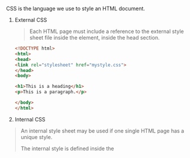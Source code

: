 CSS is the language we use to style an HTML document.

1. External CSS
   
   > Each HTML page must include a reference to the external style sheet file inside the <link> element, inside the head section.
   
   ```html
   <!DOCTYPE html>
   <html>
   <head>
   <link rel="stylesheet" href="mystyle.css">
   </head>
   <body>
   
   <h1>This is a heading</h1>
   <p>This is a paragraph.</p>
   
   </body>
   </html>
   ```

2. Internal CSS

> An internal style sheet may be used if one single HTML page has a unique style.
> 
> The internal style is defined inside the <style> element, inside the head section.

```html
<!DOCTYPE html>
<html>
<head>
<style>
body {
  background-color: linen;
}

h1 {
  color: maroon;
  margin-left: 40px;
}
</style>
</head>
<body>

<h1>This is a heading</h1>
<p>This is a paragraph.</p>

</body>
</html>
```

3. Inline CSS

> An inline style may be used to apply a unique style for a single element. To use inline styles, add the style attribute to the relevant element. The style attribute can contain any CSS property.

```html
<!DOCTYPE html>
<html>
<body>

<h1 style="color:blue;text-align:center;">This is a heading</h1>
<p style="color:red;">This is a paragraph.</p>

</body>
</html>
```

## Selectors

1. id selector
   
   ```css
   #id_value { style properties }
   ```

2. class selector
   
   ```css
   .class {style properties}
   ```

3. element selector
   
   ```css
   tag {style properties}
   ```

4.  all elements
   
   ```css
   * {style properties}
   ```

## @keyframes

> The `@keyframes` rule specifies the animation code.

- Specify when the style change will happen in percent, or with the keywords "from" and "to", which is the same as 0% and 100%. 0% is the beginning of the animation, 100% is when the animation is complete.

```css
@keyframes mymove {
  from {top: 0px;}
  to {top: 200px;}
}
```

## Flexbox

- `flex-direction`: row, row-reverse, column, column-reverse
